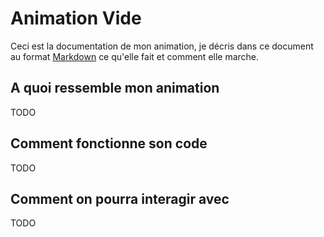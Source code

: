 # Animation Vide

Ceci est la documentation de mon animation, je décris dans ce document au format [Markdown](https://github.com/adam-p/markdown-here/wiki/Markdown-Cheatsheet) ce qu'elle fait et comment elle marche.

## A quoi ressemble mon animation
TODO

## Comment fonctionne son code
TODO

## Comment on pourra interagir avec
TODO

